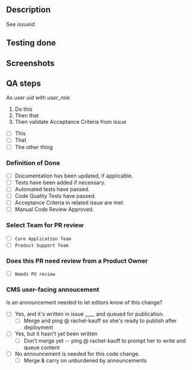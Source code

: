 ## Description

See _issueid_. 

## Testing done


## Screenshots


## QA steps

As user _uid_ with _user_role_
1. Do this
1. Then that
1. Then validate Acceptance Criteria from issue
- [ ] This
- [ ] That
- [ ] The other thing

### Definition of Done

- [ ] Documentation has been updated, if applicable.
- [ ] Tests have been added if necessary.
- [ ] Automated tests have passed.
- [ ] Code Quality Tests have passed.
- [ ] Acceptance Criteria in related issue are met.
- [ ] Manual Code Review Approved.

### Select Team for PR review

- [ ] `Core Application Team`
- [ ] `Product Support Team`

### Does this PR need review from a Product Owner

- [ ] `Needs PO review`

### CMS user-facing annoucement

Is an announcement needed to let editors know of this change? 
- [ ] Yes, and it's written in issue ____ and queued for publication. 
  - [ ] Merge and ping @ rachel-kauff so she's ready to publish after deployment
- [ ] Yes, but it hasn't yet been written 
  - [ ] Don't merge yet -- ping @ rachel-kauff to prompt her to write and queue content
- [ ] No announcement is needed for this code change. 
  - [ ] Merge & carry on unburdened by announcements 

